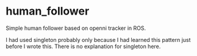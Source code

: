 # human_follower
Simple human follower based on openni tracker in ROS.

I had used singleton probably only because I had learned this pattern just before I wrote this.
There is no explanation for singleton here.
